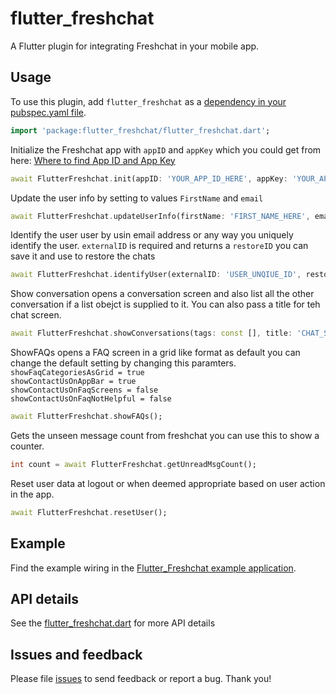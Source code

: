 # flutter_freshchat

A Flutter plugin for integrating Freshchat in your mobile app.

## Usage

To use this plugin, add `flutter_freshchat` as a [dependency in your pubspec.yaml file](https://flutter.io/platform-plugins/).

```dart
import 'package:flutter_freshchat/flutter_freshchat.dart';
```

Initialize the Freshchat app with `appID` and `appKey` which you could get from here: [Where to find App ID and App Key](https://support.freshchat.com/support/solutions/articles/229192)

```dart
await FlutterFreshchat.init(appID: 'YOUR_APP_ID_HERE', appKey: 'YOUR_APP_KEY_HERE');
```

Update the user info by setting to values `FirstName` and `email`

```dart
await FlutterFreshchat.updateUserInfo(firstName: 'FIRST_NAME_HERE', email: 'EMAIL_HERE');
```

Identify the user user by usin email address or any way you uniquely identify the user.
`externalID` is required and returns a `restoreID` you can save it and use to restore the chats

```dart
await FlutterFreshchat.identifyUser(externalID: 'USER_UNQIUE_ID', restoreID: 'USER_RESTORE_ID');
```

Show conversation opens a conversation screen and also list all the other conversation if a list obejct is supplied to it. You can also pass a title for teh chat screen.

```dart
await FlutterFreshchat.showConversations(tags: const [], title: 'CHAT_SCREEN_TITLE');
```

ShowFAQs opens a FAQ screen in a grid like format as default you can change the default setting by changing this paramters.<br>
`showFaqCategoriesAsGrid = true`<br>
`showContactUsOnAppBar = true`<br>
`showContactUsOnFaqScreens = false`<br>
`showContactUsOnFaqNotHelpful = false`<br>

```dart
await FlutterFreshchat.showFAQs();
```

Gets the unseen message count from freshchat you can use this to show a counter.

```dart
int count = await FlutterFreshchat.getUnreadMsgCount();
```

Reset user data at logout or when deemed appropriate based on user action in the app.

```dart
await FlutterFreshchat.resetUser();
```

## Example

Find the example wiring in the [Flutter_Freshchat example application](https://github.com/fayeed/flutter_freshchat/blob/master/example/lib/main.dart).

## API details

See the [flutter_freshchat.dart](https://github.com/fayeed/flutter_freshchat/blob/master/lib/flutter_freshchat.dart) for more API details

## Issues and feedback

Please file [issues](https://github.com/fayeed/flutter_freshchat/issues)
to send feedback or report a bug. Thank you!
